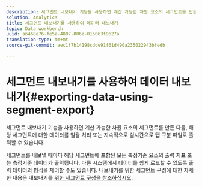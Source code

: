 ```yaml
---
description: 세그먼트 내보내기 기능을 사용하면 계산 가능한 차원 요소의 세그먼트를 만든 다음, 해당 세그먼트에 대한 데이터를 일괄 처리 또는 지속적으로 실시간으로 탭 구분 파일로 출력할 수 있습니다.
solution: Analytics
title: 세그먼트 내보내기를 사용하여 데이터 내보내기
topic: Data workbench
uuid: a6468e76-fe5a-4807-806e-015063f9627a
translation-type: tm+mt
source-git-commit: aec1f7b14198cdde91f61d490a235022943bfedb

---
```



# 세그먼트 내보내기를 사용하여 데이터 내보내기{#exporting-data-using-segment-export}

세그먼트 내보내기 기능을 사용하면 계산 가능한 차원 요소의 세그먼트를 만든 다음, 해당 세그먼트에 대한 데이터를 일괄 처리 또는 지속적으로 실시간으로 탭 구분 파일로 출력할 수 있습니다.

세그먼트를 내보낼 때마다 해당 세그먼트에 포함된 모든 측정기준 요소의 출력 지표 또는 측정기준 데이터가 출력됩니다. 다른 시스템에서 데이터를 쉽게 로드할 수 있도록 출력 데이터의 형식을 제어할 수도 있습니다. 내보내기를 위한 세그먼트 구성에 대한 자세한 내용은 내보내기를 [위한 세그먼트 구성을 참조하십시오](../../../home/c-get-started/c-exp-data-seg-exp/t-config-sgts-expt.md#task-8857f221fa66463990ec9b60db6db372).
